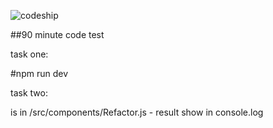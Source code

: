 ![codeship](https://app.codeship.com/projects/8c480e20-b65a-0135-167d-5efa4a8ddf89/status?branch=master)

##90 minute code test

task one:

#npm run dev

task two:

is in /src/components/Refactor.js - result show in console.log



